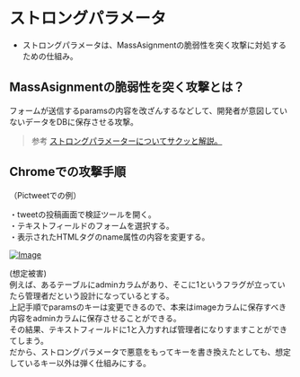 # ストロングパラメータ  
* ストロングパラメータは、MassAsignmentの脆弱性を突く攻撃に対処するための仕組み。  
## MassAsignmentの脆弱性を突く攻撃とは？  
フォームが送信するparamsの内容を改ざんするなどして、開発者が意図していないデータをDBに保存させる攻撃。  
> 参考
[ストロングパラメーターについてサクッと解説。](https://qiita.com/Panzo_webengineer/items/b7ea861a429950477568)  
## Chromeでの攻撃手順  
（Pictweetでの例）

・tweetの投稿画面で検証ツールを開く。  
・テキストフィールドのフォームを選択する。  
・表示されたHTMLタグのname属性の内容を変更する。  

[![Image](https://tech-master.s3.amazonaws.com/uploads/curriculums//29c75b76703e1e1b73ad8dadb6eb8133.png)](https://tech-master.s3.amazonaws.com/uploads/curriculums//29c75b76703e1e1b73ad8dadb6eb8133.png)

(想定被害)  
例えば、あるテーブルにadminカラムがあり、そこに1というフラグが立っていたら管理者だという設計になっているとする。    
上記手順でparamsのキーは変更できるので、本来はimageカラムに保存すべき内容をadminカラムに保存させることができる。  
その結果、テキストフィールドに1と入力すれば管理者になりすますことができてしまう。  
だから、ストロングパラメータで悪意をもってキーを書き換えたとしても、想定しているキー以外は弾く仕組みにする。    
